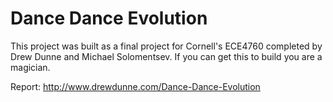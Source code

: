 # Dance Dance Evolution

This project was built as a final project for Cornell's ECE4760 completed by Drew Dunne and Michael Solomentsev. If you can get this to build you are a magician. 

Report: http://www.drewdunne.com/Dance-Dance-Evolution

